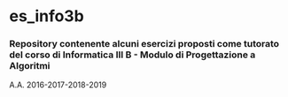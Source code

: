 # es_info3b
### Repository contenente alcuni esercizi proposti come tutorato del corso di Informatica III B - Modulo di Progettazione a Algoritmi
A.A. 2016-2017-2018-2019
